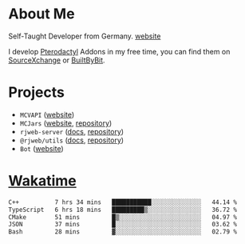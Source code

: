 # About Me

Self-Taught Developer from Germany. [website](https://rjansen.dev)

I develop [Pterodactyl](https://pterodactyl.io) Addons in my free time, you can find
them on [SourceXchange](https://www.sourcexchange.net/teams/356/profile) or [BuiltByBit](https://builtbybit.com/search/3078009).

# Projects

- `MCVAPI` ([website](https://versions.mcjars.app))
- `MCJars` ([website](https://mcjars.app), [repository](https://github.com/0x7d8/mcjar))
- `rjweb-server` ([docs](https://server.rjweb.dev), [repository](https://github.com/0x7d8/NPM_WEB-SERVER))
- `@rjweb/utils` ([docs](https://utils.rjweb.dev), [repository](https://github.com/0x7d8/rjweb-utils))
- `Bot` ([website](https://bot.rjns.dev))

# [Wakatime](https://wakatime.com/@0x7d8)

<!--START_SECTION:waka-->

```txt
C++          7 hrs 34 mins   ███████████░░░░░░░░░░░░░░   44.14 %
TypeScript   6 hrs 18 mins   █████████▒░░░░░░░░░░░░░░░   36.72 %
CMake        51 mins         █▒░░░░░░░░░░░░░░░░░░░░░░░   04.97 %
JSON         37 mins         █░░░░░░░░░░░░░░░░░░░░░░░░   03.62 %
Bash         28 mins         ▓░░░░░░░░░░░░░░░░░░░░░░░░   02.79 %
```

<!--END_SECTION:waka-->
